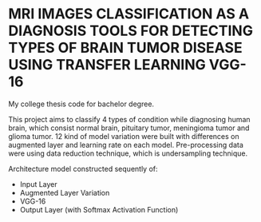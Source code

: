# **MRI IMAGES CLASSIFICATION AS A DIAGNOSIS TOOLS FOR DETECTING TYPES OF BRAIN TUMOR DISEASE USING TRANSFER LEARNING VGG-16**

My college thesis code for bachelor degree.

This project aims to classify 4 types of condition while diagnosing human brain, which consist normal brain, pituitary tumor, meningioma tumor and glioma tumor.
12 kind of model variation were built with differences on augmented layer and learning rate on each model.
Pre-processing data were using data reduction technique, which is undersampling technique.

Architecture model constructed sequently of:
- Input Layer
- Augmented Layer Variation
- VGG-16
- Output Layer (with Softmax Activation Function)
